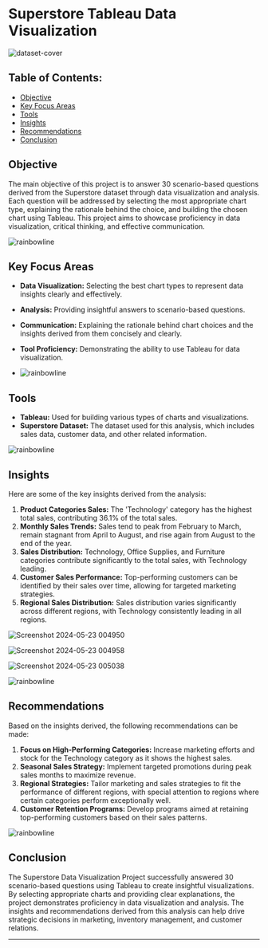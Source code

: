 # Superstore Tableau Data Visualization

![dataset-cover](https://github.com/Asfiya-edu/Superstore-Tableau-Data-Visualization/assets/135417984/ee2237ff-1dae-40d6-aebc-93aa9fdb171b)

## Table of Contents:
- [Objective](#objective)
- [Key Focus Areas](#key-focus-areas)
- [Tools](#tools)
- [Insights](#insights)
- [Recommendations](#recommendations)
- [Conclusion](#conclusion)

## Objective
The main objective of this project is to answer 30 scenario-based questions derived from the Superstore dataset through data visualization and analysis. Each question will be addressed by selecting the most appropriate chart type, explaining the rationale behind the choice, and building the chosen chart using Tableau. This project aims to showcase proficiency in data visualization, critical thinking, and effective communication.

![rainbowline](https://github.com/Asfiya-edu/Superstore-Tableau-Data-Visualization/assets/135417984/5285dd29-52ab-49c6-a758-a77d37597058)

## Key Focus Areas
- **Data Visualization:** Selecting the best chart types to represent data insights clearly and effectively.
- **Analysis:** Providing insightful answers to scenario-based questions.
- **Communication:** Explaining the rationale behind chart choices and the insights derived from them concisely and clearly.
- **Tool Proficiency:** Demonstrating the ability to use Tableau for data visualization.

- ![rainbowline](https://github.com/Asfiya-edu/Superstore-Tableau-Data-Visualization/assets/135417984/5285dd29-52ab-49c6-a758-a77d37597058)

## Tools
- **Tableau:** Used for building various types of charts and visualizations.
- **Superstore Dataset:** The dataset used for this analysis, which includes sales data, customer data, and other related information.

![rainbowline](https://github.com/Asfiya-edu/Superstore-Tableau-Data-Visualization/assets/135417984/5285dd29-52ab-49c6-a758-a77d37597058)

## Insights
Here are some of the key insights derived from the analysis:

1. **Product Categories Sales:** The 'Technology' category has the highest total sales, contributing 36.1% of the total sales.
2. **Monthly Sales Trends:** Sales tend to peak from February to March, remain stagnant from April to August, and rise again from August to the end of the year.
3. **Sales Distribution:** Technology, Office Supplies, and Furniture categories contribute significantly to the total sales, with Technology leading.
4. **Customer Sales Performance:** Top-performing customers can be identified by their sales over time, allowing for targeted marketing strategies.
5. **Regional Sales Distribution:** Sales distribution varies significantly across different regions, with Technology consistently leading in all regions.
   
![Screenshot 2024-05-23 004950](https://github.com/Asfiya-edu/Superstore-Tableau-Data-Visualization/assets/135417984/2c9f9042-8969-4702-a55b-c75d75210a96)

![Screenshot 2024-05-23 004958](https://github.com/Asfiya-edu/Superstore-Tableau-Data-Visualization/assets/135417984/38f46b41-7202-4650-94b6-b98ba11a2aa0)

![Screenshot 2024-05-23 005038](https://github.com/Asfiya-edu/Superstore-Tableau-Data-Visualization/assets/135417984/9ee96a35-616e-4fc3-a577-0246af0f0ac2)


![rainbowline](https://github.com/Asfiya-edu/Superstore-Tableau-Data-Visualization/assets/135417984/5285dd29-52ab-49c6-a758-a77d37597058)

## Recommendations
Based on the insights derived, the following recommendations can be made:

1. **Focus on High-Performing Categories:** Increase marketing efforts and stock for the Technology category as it shows the highest sales.
2. **Seasonal Sales Strategy:** Implement targeted promotions during peak sales months to maximize revenue.
3. **Regional Strategies:** Tailor marketing and sales strategies to fit the performance of different regions, with special attention to regions where certain categories perform exceptionally well.
4. **Customer Retention Programs:** Develop programs aimed at retaining top-performing customers based on their sales patterns.

![rainbowline](https://github.com/Asfiya-edu/Superstore-Tableau-Data-Visualization/assets/135417984/5285dd29-52ab-49c6-a758-a77d37597058)

## Conclusion
The Superstore Data Visualization Project successfully answered 30 scenario-based questions using Tableau to create insightful visualizations. By selecting appropriate charts and providing clear explanations, the project demonstrates proficiency in data visualization and analysis. The insights and recommendations derived from this analysis can help drive strategic decisions in marketing, inventory management, and customer relations.

---
